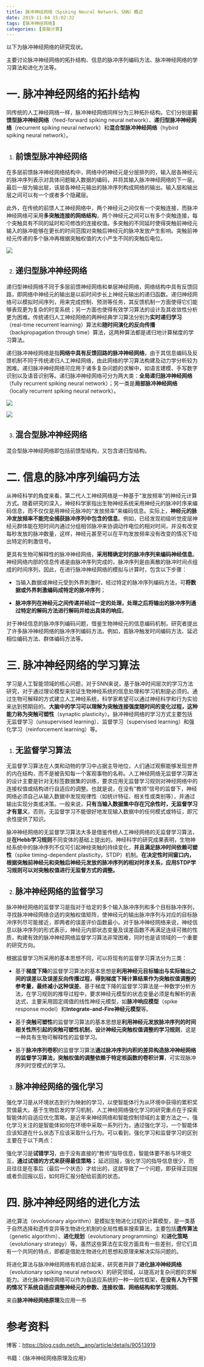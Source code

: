 ```yaml
---
title: 脉冲神经网络（Spiking Neural Network，SNN）概述
date: 2019-11-04 15:02:32
tags: [脉冲神经网络]
categories: [类脑计算]
---
```


以下为脉冲神经网络的研究现状。

主要讨论脉冲神经网络的拓扑结构、信息的脉冲序列编码方法、脉冲神经网络的学习算法和进化方法等。

# 一. 脉冲神经网络的拓扑结构

同传统的人工神经网络一样，脉冲神经网络同样分为三种拓扑结构。它们分别是**前馈型脉冲神经网络**（feed-forward spiking neural network）、**递归型脉冲神经网络**（recurrent spiking neural network）和**混合型脉冲神经网络**（hybird spiking neural network）。

1. ## 前馈型脉冲神经网络

  在多层前馈脉冲神经网络结构中，网络中的神经元是分层排列的，输入层各神经元的脉冲序列表示对具体问题输入数据的编码，并将其输入脉冲神经网络的下一层。最后一层为输出层，该层各神经元输出的脉冲序列构成网络的输出。输入层和输出层之间可以有一个或者多个隐藏层。
  
  此外，在传统的前馈人工神经网络中，两个神经元之间仅有一个突触连接，而脉冲神经网络可采用**多突触连接的网络结构**，两个神经元之间可以有多个突触连接，每个突触具有不同的延时和可修改的连接权值。多突触的不同延时使得突触前神经元输入的脉冲能够在更长的时间范围对突触后神经元的脉冲发放产生影响。突触前神经元传递的多个脉冲再根据突触权值的大小产生不同的突触后电位。

![](脉冲神经网络（Spiking-Neural-Network，SNN）概述/feed-forward_spiking_neural_network.jpeg)

2. ## 递归型脉冲神经网络

  递归型神经网络不同于多层前馈神经网络和单层神经网络，网络结构中具有反馈回路，即网络中神经元的输出是以前时间步长上神经元输出的递归函数。递归神经网络可以模拟时间序列，用来完成控制、预测等任务，其反馈机制一方面使得它们能够表现更为复杂的时变系统；另一方面也使得有效学习算法的设计及其收敛性分析更为困难。传统递归人工神经网络的两种经典学习算法分别为**实时递归学习**（real-time recurrent learning）算法和**随时间演化的反向传播**（backpropagation through time）算法，这两种算法都是递归地计算梯度的学习算法。
  
  递归脉冲神经网络是指**网络中具有反馈回路的脉冲神经网络**，由于其信息编码及反馈机制不同于传统递归人工神经网络，由此网络的学习算法构建及动力学分析较为困难。递归脉冲神经网络可应用于诸多复杂问题的求解中，如语言建模、手写数字识别以及语音识别等。递归脉冲神经网络可分为两大类：**全局递归脉冲神经网络**（fully recurrent spiking neural network）；另一类是**局部脉冲神经网络**（locally recurrent spiking neural network）。

![](脉冲神经网络（Spiking-Neural-Network，SNN）概述/fully_recurrent.jpeg)

![](脉冲神经网络（Spiking-Neural-Network，SNN）概述/external_recurrent.jpeg)

3. ## 混合型脉冲神经网络

  混合型脉冲神经网络即包括前馈型结构，又包含递归型结构。

# 二. 信息的脉冲序列编码方法

从神经科学的角度来看，第二代人工神经网络是一种基于“发放频率”的神经元计算方式。随着研究的深入，神经科学家指出生物神经系统采用神经元的脉冲时序来编码信息，而不仅仅是用神经元脉冲的“发放频率”来编码信息。实际上，**神经元的脉冲发放频率不能完全捕获脉冲序列中包含的信息**。例如，已经发现初级听觉皮层神经元群体能在短时间内通过分组相邻脉冲来协调动作电位的相对时间，并没有改变每秒发放的脉冲数量，这样，神经元甚至可以在平均发放频率没有改变的情况下给出特定的刺激信号。

更具有生物可解释性的脉冲神经网络，**采用精确定时的脉冲序列来编码神经信息**。神经网络内部的信息传递是由脉冲序列完成的，脉冲序列是由离散的脉冲时间点组成的时间序列，因此，在进行脉冲神经网络的模拟与计算时，包含以下步骤：

- 当输入数据或神经元受到外界刺激时，经过特定的脉冲序列编码方法，可**将数据或外界刺激编码成特定的脉冲序列**；

- **脉冲序列在神经元之间传递并经过一定的处理，处理之后将输出的脉冲序列通过特定的解码方法进行解码并给出具体的响应**。

对于神经信息的脉冲序列编码问题，借鉴生物神经元的信息编码机制，研究者提出了许多脉冲神经网络的脉冲序列编码方法。例如，首脉冲触发时间编码方法、延迟相位编码方法、群体编码方法等。

# 三. 脉冲神经网络的学习算法

学习是人工智能领域的核心问题，对于SNN来说，基于脉冲时间层次的学习方法研究，对于通过理论模型来验证生物神经系统的信息处理和学习机制是必须的。通过生物可解释的方式建立人工神经系统，科学家希望可以通过神经科学和行为实验来达到预期目的。**大脑中的学习可以理解为突触连接强度随时间的变化过程，这种能力称为突触可塑性**（synaptic plasticity）。脉冲神经网络的学习方式主要包括无监督学习（unsupervised learning）、监督学习（supervised learning）和强化学习（reinforcement learning）等。

1. ## 无监督学习算法

  无监督学习算法在人类和动物的学习中占据主导地位，人们通过观察能够发现世界的内在结构，而不是被告知每一个客观事物的名称。人工神经网络无监督学习算法的设计主要是针对无标签数据集的训练，要求应用无监督学习规则对神经网络中的连接权值或结构进行自适应的调整。也就是说，在没有“教师”信号的监督下，神经网络必须自己从输入数据中发现规律性（如统计特征、相关性或类别等），并通过输出实现分类或决策。一般来说，**只有当输入数据集中存在冗余性时，无监督学习才有意义**，否则，无监督学习不能很好地发现输入数据中的任何模式或特征，即冗余性提供了知识。

  脉冲神经网络的无监督学习算法大多是借鉴传统人工神经网络的无监督学习算法，是**在Hebb学习规则**不同变体的基础上提出的。神经科学的研究成果表明，生物神经系统中的脉冲序列不仅可引起神经突触的持续变化，**并且满足脉冲时间依赖可塑性**（spike timing-dependent plasticity，STDP）机制。**在决定性时间窗口内，根据突触前神经元和突触后神经元发放的脉冲序列的相对时序关系，应用STDP学习规则可以对突触权值进行无监督方式的调整。**

2. ## 脉冲神经网络的监督学习

  脉冲神经网络的监督学习是指对于给定的多个输入脉冲序列和多个目标脉冲序列，寻找脉冲神经网络合适的突触权值矩阵，使神经元的输出脉冲序列与对应的目标脉冲序列尽可能接近，即两者的误差评价函数最小。对于脉冲神经网络来说，神经信息以脉冲序列的形式表示，神经元内部状态变量及误差函数不再满足连续可微的性质，构建有效的脉冲神经网络监督学习算法非常困难，同时也是该领域的一个重要的研究方向。

  根据监督学习所采用的基本思想不同，可以将现有的监督学习算法分为三类：

  - 基于**梯度下降**的监督学习算法的基本思想是**利用神经元目标输出与实际输出之间的误差以及误差反向传播过程，得到梯度下降计算结果作为突触权值调整的参考量，最终减小这种误差**。基于梯度下降的监督学习算法是一种数学分析方法，在学习规则的推导过程中，要求神经元模型的状态变量必须是有解析的表达式，主要采用固定阈值的线性神经元模型，如**脉冲响应模型**（spike response model）和**Integrate-and-Fire神经元模型**等。
  - 基于**突触可塑性**的监督学习算法的基本思想是**利用神经元发放脉冲序列的时间相关性所引起的突触可塑性机制，设计神经元突触权值调整的学习规则**，这是一种具有生物可解释性的监督学习。

  - 基于**脉冲序列卷积**的监督学习算法**通过脉冲序列内积的差异构造脉冲神经网络的监督学习算法，突触权值的调整依赖于特定核函数的卷积计算**，可实现脉冲序列时空模式的学习。

3. ## 脉冲神经网络的强化学习

  强化学习是从环境状态到行为映射的学习，以使智能体行为从环境中获得的累积奖赏值最大。基于生物启发的学习机制，人工神经网络强化学习的研究重点在于探索智能体的自适应优化策略，是近年来神经网络和智能控制领域的主要方法之一。强化学习关注的是智能体如何在环境中采取一系列行为，通过强化学习，一个智能体应该知道在什么状态下应该采取什么行为。可以看到，强化学习和监督学习的区别主要在于以下两点：

  强化学习是**试错学习**，由于没有直接的“教师”指导信息，智能体要不断与环境交互，**通过试错的方式来获得最佳策略；**
  延迟回报，强化学习的指导信息很少，而且往往是在事后（最后一个状态）才给出的，这就导致了一个问题，即获得正回报或者负回报以后，如何将汇报分配给前面的状态。

# 四. 脉冲神经网络的进化方法

进化算法（evolutionary algorithm）是模拟生物进化过程的计算模型，是一类基于自然选择和遗传变异等生物进化机制的全局性概率搜索算法，主要包括**遗传算法**（genetic algorithm）、**进化规划**（evolutionary programming）和**进化策略**（evolutionary strategy）等。虽然这些算法在实现方面具有一些差别，但它们具有一个共同的特点，即都是借助生物进化的思想和原理来解决实际问题的。

将进化算法与脉冲神经网络有机结合起来，研究者开辟了**进化脉冲神经网络**（evolutionary spiking neural network）的研究领域，以提高对复杂问题的求解能力。进化脉冲神经网络可以作为自适应系统的一种一般性框架，**在没有人为干预的情况下系统自适应调整神经元的参数、连接权值、网络结构和学习规则**。

来自**脉冲神经网络原理**及应用一书

# 参考资料

博客：https://blog.csdn.net/h__ang/article/details/90513919

书籍：《脉冲神经网络原理及应用》